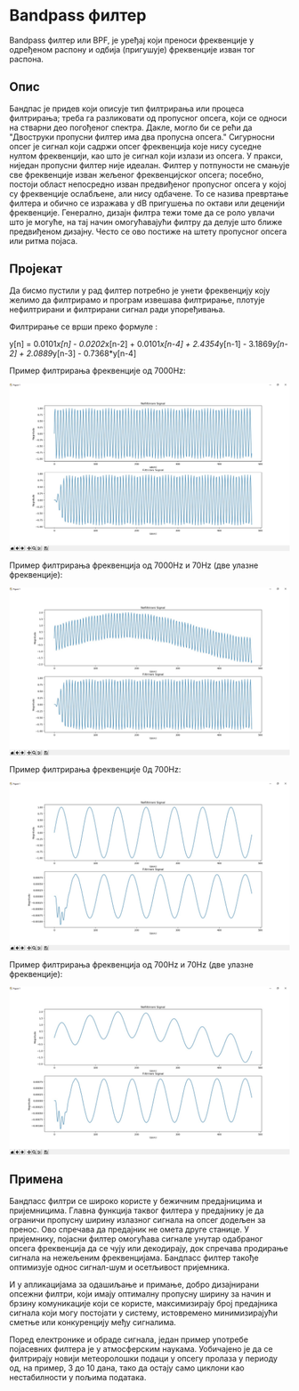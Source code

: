 # Bandpass филтер

Bandpass филтер или BPF, је уређај који преноси фреквенције у одређеном распону и одбија (пригушује) фреквенције изван тог распона.

## Опис

Бандпас је придев који описује тип филтрирања или процеса филтрирања; треба га разликовати од пропусног опсега, који се односи на стварни део погођеног спектра. 
Дакле, могло би се рећи да "Двоструки пропусни филтер има два пропусна опсега." 
Сигурносни опсег је сигнал који садржи опсег фреквенција које нису суседне нултом фреквенцији, као што је сигнал који излази из опсега.
У пракси, ниједан пропусни филтер није идеалан. 
Филтер у потпуности не смањује све фреквенције изван жељеног фреквенцијског опсега; посебно, постоји област непосредно изван предвиђеног пропусног опсега у којој су фреквенције ослабљене, али нису одбачене. 
То се назива превртање филтера и обично се изражава у dB пригушења по октави или деценији фреквенције.
Генерално, дизајн филтра тежи томе да се роло увлачи што је могуће, на тај начин омогућавајући филтру да делује што ближе предвиђеном дизајну. 
Често се ово постиже на штету пропусног опсега или ритма појаса.

## Пројекат

Да бисмо пустили у рад филтер потребно је унети фреквенцију коју желимо да филтрирамо и програм извешава филтрирање, плотује нефилтрирани и филтрирани сигнал ради упоређивања.

Филтрирање се врши преко формуле : 

y[n] = 0.0101*x[n] - 0.0202*x[n-2] + 0.0101*x[n-4] + 2.4354*y[n-1] - 3.1869*y[n-2] + 2.0889*y[n-3] - 0.7368*y[n-4] 

Пример филтрирања фреквенције од 7000Hz:

<img src="Projekat/7000Hz.jpg">

Пример филтрирања фреквенцијa од 7000Hz и 70Hz (две улазне фреквенције):

<img src="Projekat/7000Hz-70Hz.jpg">


Пример филтрирања фреквенције 0д 700Hz:

<img src="Projekat/700Hz.jpg">

Пример филтрирања фреквенцијa од 700Hz и 70Hz (две улазне фреквенције):

<img src="Projekat/700Hz-70Hz.jpg">



## Примена

Бандпасс филтри се широко користе у бежичним предајницима и пријемницима. 
Главна функција таквог филтера у предајнику је да ограничи пропусну ширину излазног сигнала на опсег додељен за пренос. 
Ово спречава да предајник не омета друге станице. 
У пријемнику, појасни филтер омогућава сигнале унутар одабраног опсега фреквенција да се чују или декодирају, док спречава продирање сигнала на нежељеним фреквенцијама. 
Бандпасс филтер такође оптимизује однос сигнал-шум и осетљивост пријемника.

И у апликацијама за одашиљање и примање, добро дизајнирани опсежни филтри, који имају оптималну пропусну ширину за начин и брзину комуникације који се користе, 
максимизирају број предајника сигнала који могу постојати у систему, истовремено минимизирајући сметње или конкуренцију међу сигналима.

Поред електронике и обраде сигнала, један пример употребе појасевних филтера је у атмосферским наукама. 
Уобичајено је да се филтрирају новији метеоролошки подаци у опсегу пролаза у периоду од, на пример, 3 до 10 дана, 
тако да остају само циклони као нестабилности у пољима података.



